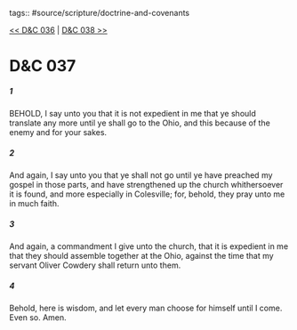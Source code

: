 tags:: #source/scripture/doctrine-and-covenants

[<< D&C 036](/doctrine-and-covenants/D&C_036.md) | [D&C 038 >>](/doctrine-and-covenants/D&C_038.md)

# D&C 037

##### 1

BEHOLD, I say unto you that it is not expedient in me that ye should translate any more until ye shall go to the Ohio, and this because of the enemy and for your sakes.

##### 2

And again, I say unto you that ye shall not go until ye have preached my gospel in those parts, and have strengthened up the church whithersoever it is found, and more especially in Colesville; for, behold, they pray unto me in much faith.

##### 3

And again, a commandment I give unto the church, that it is expedient in me that they should assemble together at the Ohio, against the time that my servant Oliver Cowdery shall return unto them.

##### 4

Behold, here is wisdom, and let every man choose for himself until I come. Even so. Amen.
